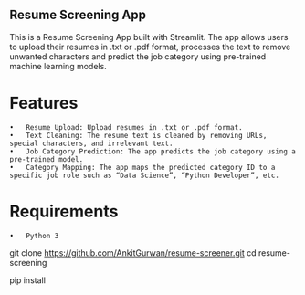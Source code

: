 ## Resume Screening App

This is a Resume Screening App built with Streamlit. The app allows users to upload their resumes in .txt or .pdf format, processes the text to remove unwanted characters and predict the job category using pre-trained machine learning models.

# Features

	•	Resume Upload: Upload resumes in .txt or .pdf format.
	•	Text Cleaning: The resume text is cleaned by removing URLs, special characters, and irrelevant text.
	•	Job Category Prediction: The app predicts the job category using a pre-trained model.
	•	Category Mapping: The app maps the predicted category ID to a specific job role such as “Data Science”, “Python Developer”, etc.

# Requirements

	•	Python 3

git clone https://github.com/AnkitGurwan/resume-screener.git
cd resume-screening

pip install